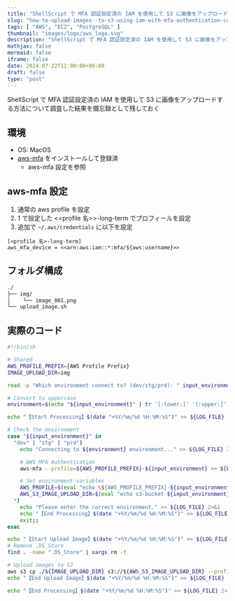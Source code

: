 ```yaml
---
title: "ShellScript で MFA 認証設定済の IAM を使用して S3 に画像をアップロードする方法"
slug: "how-to-upload-images--to-s3-using-iam-with-mfa-authentication-configured-in-shell-script"
tags: [ "AWS", "EC2", "PostgreSQL" ]
thumbnail: "images/logo/aws_logo.svg"
description: "ShellScript で MFA 認証設定済の IAM を使用して S3 に画像をアップロードする方法について調査した結果を備忘録として残しておく"
mathjax: false
mermaid: false
iframe: false
date: 2024-07-22T12:00:00+09:00
draft: false
type: "post"
---
```


ShellScript で MFA 認証設定済の IAM を使用して S3 に画像をアップロードする方法について調査した結果を備忘録として残しておく

## 環境

* OS: MacOS
* [aws-mfa](https://github.com/broamski/aws-mfa) をインストールして登録済
  * aws-mfa 設定を参照

## aws-mfa 設定

1. 通常の aws profile を設定
2. 1 で設定した <<profile 名>>-long-term でプロフィールを設定
3. 追加で `~/.aws/credentials` に以下を設定

```sh:~/.aws/credentials
[<profile 名>-long-term]
aws_mfa_device = <<arn:aws:iam::*:mfa/${aws:username}>>
```

## フォルダ構成

```sh
./
├── img/
│    └── image_001.png
└── upload_image.sh
```

## 実際のコード

```sh:upload_image.sh
#!/bin/sh

# Shared
AWS_PROFILE_PREFIX={AWS Profile Prefix}
IMAGE_UPLOAD_DIR=img

read -p "Which environment connect to? (dev/stg/prd): " input_environment

# Convert to uppercase
environment=$(echo "${input_environment}" | tr '[:lower:]' '[:upper:]')

echo "【Start Processing】$(date "+%Y/%m/%d %H:%M:%S")" >> ${LOG_FILE} 2>&1

# Check the environment
case "${input_environment}" in
  "dev" | "stg" | "prd")
    echo "Connecting to ${environment} environment..." >> ${LOG_FILE} 2>&1

    # AWS MFA Authentication
    aws-mfa --profile=${AWS_PROFILE_PREFIX}-${input_environment} >> ${LOG_FILE} 2>&1

    # Set environment variables
    AWS_PROFILE=$(eval "echo \${AWS_PROFILE_PREFIX}-${input_environment}")
    AWS_S3_IMAGE_UPLOAD_DIR=$(eval "echo s3-bucket-${input_environment}-to/path/");;
  *)
    echo "Please enter the correct environment." >> ${LOG_FILE} 2>&1
    echo "【End Processing】$(date "+%Y/%m/%d %H:%M:%S")" >> ${LOG_FILE} 2>&1
    exit;;
esac

echo "【Start Upload Image】$(date "+%Y/%m/%d %H:%M:%S")" >> ${LOG_FILE} 2>&1
# Remove .DS_Store
find . -name ".DS_Store" | xargs rm -f

# Upload images to S3
aws s3 cp ./${IMAGE_UPLOAD_DIR} s3://${AWS_S3_IMAGE_UPLOAD_DIR} --profile=${AWS_PROFILE} --recursive >> ${LOG_FILE} 2>&1
echo "【End Upload Image】$(date "+%Y/%m/%d %H:%M:%S")" >> ${LOG_FILE} 2>&1

echo "【End Processing】$(date "+%Y/%m/%d %H:%M:%S")" >> ${LOG_FILE} 2>&1
```
